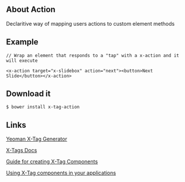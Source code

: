 ## About Action

Declaritive way of mapping users actions to custom element methods

## Example

```
// Wrap an element that responds to a "tap" with a x-action and it will execute

<x-action target="x-slidebox" action="next"><button>Next Slide</button></x-action>

```

## Download it

```
$ bower install x-tag-action
```


## Links

[Yeoman X-Tag Generator](https://github.com/x-tag/x-tag-generator)

[X-Tags Docs](http://x-tags.org/docs)

[Guide for creating X-Tag Components](https://github.com/x-tag/core/wiki/Creating-X-Tag-Components)

[Using X-Tag components in your applications](https://github.com/x-tag/core/wiki/Using-our-Web-Components-in-Your-Application)


